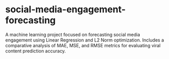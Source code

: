 # social-media-engagement-forecasting
A machine learning project focused on forecasting social media engagement using Linear Regression and L2 Norm optimization. Includes a comparative analysis of MAE, MSE, and RMSE metrics for evaluating viral content prediction accuracy.
